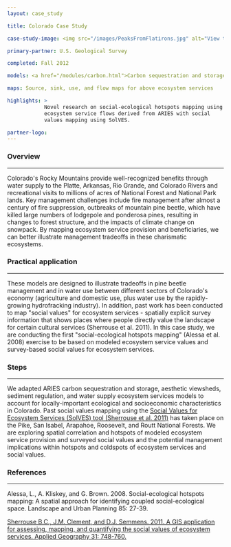 ```yaml
---
layout: case_study

title: Colorado Case Study

case-study-image: <img src="/images/PeaksFromFlatirons.jpg" alt="View toward Roosevelt National Forest from The Flatirons, Boulder, Colorado" />

primary-partner: U.S. Geological Survey

completed: Fall 2012

models: <a href="/modules/carbon.html">Carbon sequestration and storage</a>, <a href="/modules/water.html">water supply</a>, <a href="/modules/aesth.html">aesthetic viewsheds</a>, <a href="/modules/soil.html">sediment regulation</a>

maps: Source, sink, use, and flow maps for above ecosystem services

highlights: >
            Novel research on social-ecological hotspots mapping using
            ecosystem service flows derived from ARIES with social
            values mapping using SolVES.

partner-logo:
---
```

### Overview
-------------

Colorado's Rocky Mountains provide well-recognized benefits through
water supply to the Platte, Arkansas, Rio Grande, and Colorado Rivers
and recreational visits to millions of acres of National Forest and
National Park lands. Key management challenges include fire management
after almost a century of fire suppression, outbreaks of mountain pine
beetle, which have killed large numbers of lodgepole and ponderosa
pines, resulting in changes to forest structure, and the impacts of
climate change on snowpack. By mapping ecosystem service provision and
beneficiaries, we can better illustrate management tradeoffs in these
charismatic ecosystems.

### Practical application
--------------------------

These models are designed to illustrate tradeoffs in pine beetle
management and in water use between different sectors of Colorado's
economy (agriculture and domestic use, plus water use by the
rapidly-growing hydrofracking industry). In addition, past work has
been conducted to map "social values" for ecosystem services -
spatially explicit survey information that shows places where people
directly value the landscape for certain cultural services (Sherrouse
et al. 2011). In this case study, we are conducting the first
"social-ecological hotspots mapping" (Alessa et al. 2008) exercise to
be based on modeled ecosystem service values and survey-based social
values for ecosystem services.

### Steps
----------

We adapted ARIES carbon sequestration and storage, aesthetic
viewsheds, sediment regulation, and water supply ecosystem services
models to account for locally-important ecological and socioeconomic
characteristics in Colorado. Past social values mapping using the
[Social Values for Ecosystem Services (SolVES) tool (Sherrouse et al.
2011)](http://solves.cr.usgs.gov/) has taken place on the Pike, San
Isabel, Arapahoe, Roosevelt, and Routt National Forests. We are
exploring spatial correlation and hotspots of modeled ecosystem
service provision and surveyed social values and the potential
management implications within hotspots and coldspots of ecosystem
services and social values.

### References
--------------

Alessa, L., A. Kliskey, and G. Brown. 2008. Social-ecological
hotspots mapping: A spatial approach for identifying coupled
social-ecological space. Landscape and Urban Planning 85: 27-39.

[Sherrouse B.C., J.M. Clement, and D.J. Semmens. 2011. A GIS
application for assessing, mapping, and quantifying the social values
of ecosystem services. Applied Geography 31:
748-760.](http://solves.cr.usgs.gov/)